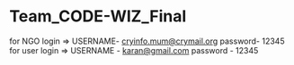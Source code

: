 # Team_CODE-WIZ_Final

for NGO login => USERNAME- cryinfo.mum@crymail.org password- 12345
for user login => USERNAME - karan@gmail.com  password - 12345
